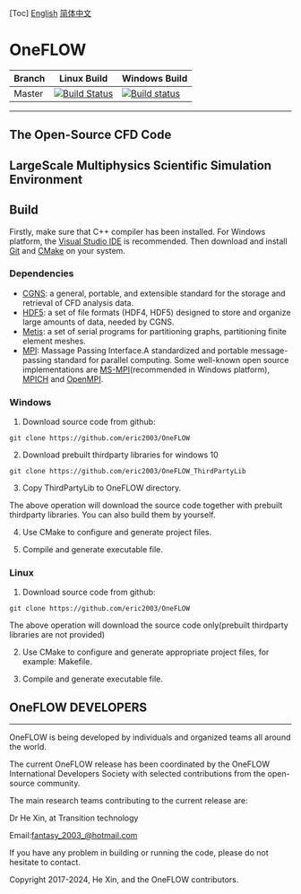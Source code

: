 [Toc]
[English](./README.md) [简体中文 ](./README_zh_CN.md)
# OneFLOW

| Branch  | Linux Build | Windows Build |
|---      |---    |---    |
| Master  | [![Build Status](https://travis-ci.com/eric2003/OneFLOW.svg?branch=master)](https://travis-ci.com/eric2003/OneFLOW) | [![Build status](https://ci.appveyor.com/api/projects/status/o7fc231lp9jxlsib/branch/master?svg=true)](https://ci.appveyor.com/project/eric2003/OneFLOW/branch/master)  |
-----------------------------------------------------------
The Open-Source CFD Code
-----------------------------------------------------------
LargeScale Multiphysics Scientific Simulation Environment
-----------------------------------------------------------

## Build
Firstly, make sure that C++ compiler has been installed. For Windows platform, the [Visual Studio IDE](https://visualstudio.microsoft.com/ "Visual Studio IDE") is recommended. Then download and install [Git](https://git-scm.com/ "Git") and [CMake](https://cmake.org/download/ "CMake") on your system.

### Dependencies

* [CGNS](https://github.com/CGNS/CGNS "CGNS"): a general, portable, and extensible standard for the storage and retrieval of CFD analysis data.
* [HDF5](https://www.hdfgroup.org/downloads/hdf5/ "hdf5"): a set of file formats (HDF4, HDF5) designed to store and organize large amounts of data, needed by CGNS.
* [Metis](http://glaros.dtc.umn.edu/gkhome/metis/metis/download "Metis"): a set of serial programs for partitioning graphs, partitioning finite element meshes.
* [MPI](https://computing.llnl.gov/tutorials/mpi/ "MPI"): Massage Passing Interface.A standardized and portable message-passing standard for parallel computing. Some well-known open source implementations are [MS-MPI](https://github.com/Microsoft/Microsoft-MPI "MS-MPI")(recommended in Windows platform), [MPICH](https://github.com/pmodels/mpich "MPICH") and [OpenMPI](https://github.com/open-mpi/ompi "OpenMPI").

### Windows

1. Download source code from github:
```
git clone https://github.com/eric2003/OneFLOW
```
2. Download prebuilt thirdparty libraries for windows 10 
```
git clone https://github.com/eric2003/OneFLOW_ThirdPartyLib
```
3. Copy ThirdPartyLib to OneFLOW directory.

The above operation will download the source code together with prebuilt thirdparty libraries. You can also build them by yourself.

4. Use CMake to configure and generate project files.
   
5. Compile and generate executable file.
   
### Linux

1. Download source code from github:
```
git clone https://github.com/eric2003/OneFLOW
```
The above operation will download the source code only(prebuilt thirdparty libraries are not provided)

2. Use CMake to configure and generate appropriate project files, for example: Makefile.
   
3. Compile and generate executable file.
   
## OneFLOW DEVELOPERS
-----------------------------------------------------------
OneFLOW is being developed by individuals and organized teams all around the world.

The current OneFLOW release has been coordinated by the OneFLOW International Developers Society with selected contributions from the open-source community.

The main research teams contributing to the current release are:

Dr He Xin, at Transition technology

Email:<fantasy_2003_@hotmail.com>

If you have any problem in building or running the code, please do not hesitate to contact.

Copyright 2017-2024, He Xin, and the OneFLOW contributors.

